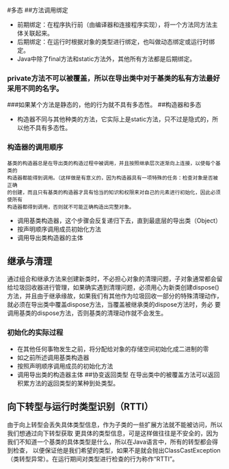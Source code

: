 #多态
##方法调用绑定
* 前期绑定：在程序执行前（由编译器和连接程序实现），将一个方法同方法主体关联起来。
* 后期绑定：在运行时根据对象的类型进行绑定，也叫做动态绑定或运行时绑定。
* Java中除了final方法和static方法外，其他所有方法都是后期绑定。
### private方法不可以被覆盖，所以在导出类中对于基类的私有方法最好采用不同的名字。
###如果某个方法是静态的，他的行为就不具有多态性。
##构造器和多态
* 构造器不同与其他种类的方法，它实际上是static方法，只不过是隐式的，所以他不具有多态性。
### 构造器的调用顺序
```
基类的构造器总是在导出类的构造过程中被调用，并且按照继承层次逐渐向上连接，以使每个基类的
构造器都能得到调用。（这样做是有意义的，因为构造器具有一项特殊的任务：检查对象是否被正确
的创建，而且只有基类的构造器才具有恰当的知识和权限来对自己的元素进行初始化，因此必须使所有
构造器都得到调用，否则就不可能正确构造出完整对象。
```
* 调用基类构造器，这个步骤会反复递归下去，直到最底层的导出类（Object）
* 按声明顺序调用成员初始化方法
* 调用导出类构造器的主体
## 继承与清理
通过组合和继承方法来创建新类时，不必担心对象的清理问题，子对象通常都会留给垃圾回收器进行管理，如果确实遇到清理问题，必须用心为新类创建dispose()
方法，并且由于继承缘故，如果我们有其他作为垃圾回收一部分的特殊清理动作，就必须在导出类中覆盖dispose方法，当覆盖被继承类的dispose方法时，务必
要调用基类的dispose方法，否则基类的清理动作就不会发生。
### 初始化的实际过程
* 在其他任何事物发生之前，将分配给对象的存储空间初始化成二进制的零
* 如之前所述调用基类构造器
* 按照声明顺序调用成员的初始化方法
* 调用导出类的构造器主体
##协变返回类型
在导出类中的被覆盖方法可以返回积累方法的返回类型的某种到处类型。
## 向下转型与运行时类型识别（RTTI）
由于向上转型会丢失具体类型信息，作为子类的一些扩展方法就不能被访问，所以我们想通过向下转型获取
更具体的类型信息，可是这样做往往是不安全的，因为我们不知道一个基类的具体类型是什么，所以在Java语言中，所有的转型都会得到检查，
以便保证他是我们希望的类型，如果不是就会抛出ClassCastException（类转型异常）。在运行期间对类型进行检查的行为称作“RTTI”。

